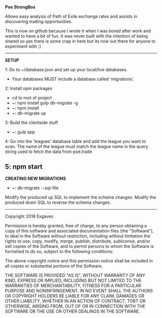 **Poe StrongBox**

Allows easy analysis of Path of Exile exchange rates and assists in discovering trading opportunities.

This is now on github because I wrote it when I was bored after work and wanted to have a bit of fun. It was never built with the intention of being shared so yes there is some crap in here but its now out there for anyone to experiment with :)

---

**SETUP**

1: Go to ~/database.json and set up your local/live databases.

* Your databases MUST include a database called 'migrations'.

2: Install npm packages

* cd to root of project
* ~: npm install gulp db-migrate -g
* ~: npm install
* ~: db-migrate up

3: Build the clientside stuff

* ~: gulp app

4: Go into the 'leagues' database table and add the league you want to scan. The name of the league must match the league name in the query string used to fetch the data from poe.trade


5: npm start
---

**CREATING NEW MIGRATIONS**

* ~: db-migrate <camelCaseMigrationName> --sql-file

Modify the produced up SQL to implement the schema changes.
Modify the produced down SQL to reverse the schema changes.

---

Copyright 2018 Exgaves

Permission is hereby granted, free of charge, to any person obtaining a copy of this software and associated documentation files (the "Software"), to deal in the Software without restriction, including without limitation the rights to use, copy, modify, merge, publish, distribute, sublicense, and/or sell copies of the Software, and to permit persons to whom the Software is furnished to do so, subject to the following conditions:

The above copyright notice and this permission notice shall be included in all copies or substantial portions of the Software.

THE SOFTWARE IS PROVIDED "AS IS", WITHOUT WARRANTY OF ANY KIND, EXPRESS OR IMPLIED, INCLUDING BUT NOT LIMITED TO THE WARRANTIES OF MERCHANTABILITY, FITNESS FOR A PARTICULAR PURPOSE AND NONINFRINGEMENT. IN NO EVENT SHALL THE AUTHORS OR COPYRIGHT HOLDERS BE LIABLE FOR ANY CLAIM, DAMAGES OR OTHER LIABILITY, WHETHER IN AN ACTION OF CONTRACT, TORT OR OTHERWISE, ARISING FROM, OUT OF OR IN CONNECTION WITH THE SOFTWARE OR THE USE OR OTHER DEALINGS IN THE SOFTWARE.
